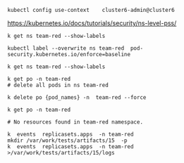 ``` 
kubectl config use-context    cluster6-admin@cluster6
```
https://kubernetes.io/docs/tutorials/security/ns-level-pss/

``` 
k get ns team-red --show-labels

kubectl label --overwrite ns team-red  pod-security.kubernetes.io/enforce=baseline 

k get ns team-red --show-labels
```

``` 
k get po -n team-red
# delete all pods in ns team-red

k delete po {pod_names} -n  team-red --force
```

``` 
k get po -n team-red

# No resources found in team-red namespace.

```

``` 
k  events  replicasets.apps  -n team-red
mkdir /var/work/tests/artifacts/15  -p
k  events  replicasets.apps  -n team-red >/var/work/tests/artifacts/15/logs 
```